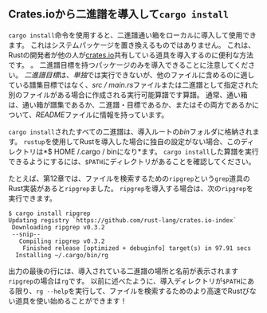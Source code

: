 ## Crates.ioから二進譜を導入して`cargo install`

`cargo install`命令を使用すると、二進譜通い箱をローカルに導入して使用できます。
これはシステムパッケージを置き換えるものではありません。
これは、Rustの開発者が他の人が[crates.io](https://crates.io)共有している道具を導入するのに便利な方法です。
 。
二進譜目標を持つパッケージのみを導入できることに注意してください。
*二進譜目標*は、*単独*では実行できないが、他のファイルに含めるのに適している譜集目標ではなく、*src / main.rs*ファイルまたは二進譜として指定された別のファイルがある場合に作成される実行可能算譜です算譜。
通常、通い箱は、通い箱が譜集であるか、二進譜・目標であるか、またはその両方であるかについて、*README*ファイルに情報を持っています。

`cargo install`されたすべての二進譜は、導入ルートの*bin*フォルダに格納されます。
`rustup`を使用してRustを導入した場合に独自の設定がない場合、このディレクトリは*$ HOME /.cargo / binになり*ます。
`cargo install`した算譜を実行できるようにするには、`$PATH`にディレクトリがあることを確認してください。

たとえば、第12章では、ファイルを検索するための`ripgrep`という`grep`道具のRust実装があると`ripgrep`ました。
`ripgrep`を導入する場合は、次の`ripgrep`を実行できます。

```text
$ cargo install ripgrep
Updating registry `https://github.com/rust-lang/crates.io-index`
 Downloading ripgrep v0.3.2
 --snip--
   Compiling ripgrep v0.3.2
    Finished release [optimized + debuginfo] target(s) in 97.91 secs
  Installing ~/.cargo/bin/rg
```

出力の最後の行には、導入されている二進譜の場所と名前が表示されます`ripgrep`の場合は`rg`です。
以前に述べたように、導入ディレクトリが`$PATH`にある限り、`rg --help`を実行して、ファイルを検索するためのより高速でRustびない道具を使い始めることができます！　
